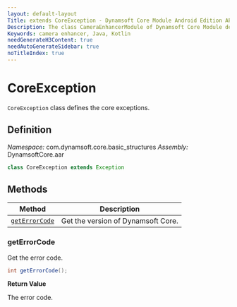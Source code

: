 ```yaml
---
layout: default-layout
Title: extends CoreException - Dynamsoft Core Module Android Edition API Reference
Description: The class CameraEnhancerModule of Dynamsoft Core Module defines the camera enhancer exception.
Keywords: camera enhancer, Java, Kotlin
needGenerateH3Content: true
needAutoGenerateSidebar: true
noTitleIndex: true
---
```


# CoreException

`CoreException` class defines the core exceptions.

## Definition

*Namespace:* com.dynamsoft.core.basic_structures
*Assembly:* DynamsoftCore.aar

```java
class CoreException extends Exception
```

## Methods

| Method | Description |
|------- |-------------|
| [`getErrorCode`](#geterrorcode) | Get the version of Dynamsoft Core. |

### getErrorCode

Get the error code.

```java
int getErrorCode();
```

**Return Value**

The error code.

